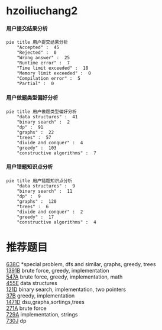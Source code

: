 # hzoiliuchang2

<!-- tabs:start -->



#### **用户提交结果分析**

```mermaid
pie title 用户提交结果分析
    "Accepted" :  45
    "Rejected" :  0
    "Wrong answer" :  25
    "Runtime error" :  7
    "Time limit exceeded" :  18
    "Memory limit exceeded" :  0
    "Compilation error" :  5
    "Partial" :  0
```

#### **用户做题类型偏好分析**

```mermaid
pie title 用户做题类型偏好分析
    "data structures" :  41
    "binary search" :  2
    "dp" :  91
    "graphs" :  22
    "trees" :  57
    "divide and conquer" :  4
    "greedy" :  103
    "constructive algorithms" :  7
```
#### **用户错题知识点分析**

```mermaid
pie title 用户错题知识点分析
    "data structures" :  9
    "binary search" :  11
    "dp" :  9
    "graphs" :  120
    "trees" :  6
    "divide and conquer" :  2
    "greedy" :  17
    "constructive algorithms" :  4
```



<!-- tabs:end -->
# 推荐题目
[638C](https://codeforces.com/contest/638/problem/C)		*special problem,
                        dfs and similar,
                        graphs,
                        greedy,
                        trees		  
[1391B](https://codeforces.com/contest/1391/problem/B)		brute force,
                        greedy,
                        implementation		  
[547A](https://codeforces.com/contest/547/problem/A)		brute force,
                        greedy,
                        implementation,
                        math		  
[455E](https://codeforces.com/contest/455/problem/E)		data structures		  
[121D](https://codeforces.com/contest/121/problem/D)		binary search,
                        implementation,
                        two pointers		  
[37B](https://codeforces.com/contest/37/problem/B)		greedy,
                        implementation		  
[1471D](https://codeforces.com/contest/1471/problem/D)		dsu,graphs,sortings,trees		  
[271A](https://codeforces.com/contest/271/problem/A)		brute force		  
[729A](https://codeforces.com/contest/729/problem/A)		implementation,
                        strings		  
[730J](https://codeforces.com/contest/730/problem/J)		dp		  
